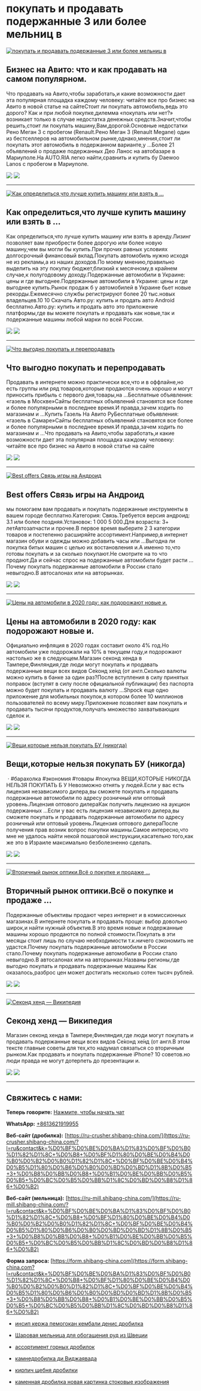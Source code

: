 # покупать и продавать подержанные 3 или более мельниц в

<a href="https://swt.shibang-china.com/?l=ru&img&k=%D0%BF%D0%BE%D0%BA%D1%83%D0%BF%D0%B0%D1%82%D1%8C+%D0%B8+%D0%BF%D1%80%D0%BE%D0%B4%D0%B0%D0%B2%D0%B0%D1%82%D1%8C+%D0%BF%D0%BE%D0%B4%D0%B5%D1%80%D0%B6%D0%B0%D0%BD%D0%BD%D1%8B%D0%B5+3+%D0%B8%D0%BB%D0%B8+%D0%B1%D0%BE%D0%BB%D0%B5%D0%B5+%D0%BC%D0%B5%D0%BB%D1%8C%D0%BD%D0%B8%D1%86+%D0%B2" target="_blank">![покупать и продавать подержанные 3 или более мельниц в](http://static.shibang-china.com/all-800x300/790.jpg)</a>

## Бизнес на Авито: что и как продавать на самом популярном.
Что продавать на Авито,чтобы заработать,и какие возможности дает эта популярная площадка каждому человеку: читайте все про бизнес на Авито в новой статье на сайтеСтоит ли покупать автомобиль,ведь это дорого? Как и при любой покупке,дилемма &#171;покупать или нет?&#187; возникает только в случае недостатка денежных средств.Значит,чтобы решить,стоит ли покупать машину,Вам,дорогой.Основные недостатки Рено Меган 3 с пробегом (Renault.Рено Меган 3 (Renault Megane) один из бестселлеров на автомобильном рынке,однако,мнения,стоит ли покупать этот автомобиль в подержанном варианте,у …Более 21 объявлений о продаже подержанных Део Ланос на автобазаре в Мариуполе.На AUTO.RIA легко найти,сравнить и купить бу Daewoo Lanos с пробегом в Мариуполе.


<a href="https://whatsapp.shibangsoft.com/WhatsApp.php" target="_blank" title="WhatsApp">![](http://static.shibang-china.com/icon/whatsapp.png)</a> <a href="https://swt.shibang-china.com/?l=ru&icon&k=%D0%BF%D0%BE%D0%BA%D1%83%D0%BF%D0%B0%D1%82%D1%8C+%D0%B8+%D0%BF%D1%80%D0%BE%D0%B4%D0%B0%D0%B2%D0%B0%D1%82%D1%8C+%D0%BF%D0%BE%D0%B4%D0%B5%D1%80%D0%B6%D0%B0%D0%BD%D0%BD%D1%8B%D0%B5+3+%D0%B8%D0%BB%D0%B8+%D0%B1%D0%BE%D0%BB%D0%B5%D0%B5+%D0%BC%D0%B5%D0%BB%D1%8C%D0%BD%D0%B8%D1%86+%D0%B2" target="_blank">![](http://static.shibang-china.com/icon/chat-ru.png)</a>

---

<a href="https://swt.shibang-china.com/?l=ru&img&k=%D0%BF%D0%BE%D0%BA%D1%83%D0%BF%D0%B0%D1%82%D1%8C+%D0%B8+%D0%BF%D1%80%D0%BE%D0%B4%D0%B0%D0%B2%D0%B0%D1%82%D1%8C+%D0%BF%D0%BE%D0%B4%D0%B5%D1%80%D0%B6%D0%B0%D0%BD%D0%BD%D1%8B%D0%B5+3+%D0%B8%D0%BB%D0%B8+%D0%B1%D0%BE%D0%BB%D0%B5%D0%B5+%D0%BC%D0%B5%D0%BB%D1%8C%D0%BD%D0%B8%D1%86+%D0%B2" target="_blank">![Как определиться,что лучше купить машину или взять в …](http://static.shibang-china.com/all-800x300/1494.jpg)</a>

## Как определиться,что лучше купить машину или взять в …
Как определиться,что лучше купить машину или взять в аренду.Лизинг позволяет вам приобрести более дорогую или более новую машину,чем вы могли бы купить.При прочих равных условиях долгосрочный финансовый вклад.Покупать автомобиль нужно исходя не из рекламы,а из наших доходов.По моему мнению,правильно выделить на эту покупку бюджет,близкий к месячному,в крайнем случае,к полугодовому доходу.Подержанные автомобили в Украине: цены и где выгоднее.Подержанные автомобили в Украине: цены и где выгоднее купить.Рынок продаж б у автомобилей в Украине бьет новые рекорды.Ежемесячно службы регистрируют более 20 тыс.новых владельцев.10 10 Скачать Авто.ру: купить и продать авто Android бесплатно.Авто.ру: купить и продать авто это приложение платформы,где вы можете покупать и продавать как новые,так и подержанные машины любой марки по всей России.


<a href="https://whatsapp.shibangsoft.com/WhatsApp.php" target="_blank" title="WhatsApp">![](http://static.shibang-china.com/icon/whatsapp.png)</a> <a href="https://swt.shibang-china.com/?l=ru&icon&k=%D0%BF%D0%BE%D0%BA%D1%83%D0%BF%D0%B0%D1%82%D1%8C+%D0%B8+%D0%BF%D1%80%D0%BE%D0%B4%D0%B0%D0%B2%D0%B0%D1%82%D1%8C+%D0%BF%D0%BE%D0%B4%D0%B5%D1%80%D0%B6%D0%B0%D0%BD%D0%BD%D1%8B%D0%B5+3+%D0%B8%D0%BB%D0%B8+%D0%B1%D0%BE%D0%BB%D0%B5%D0%B5+%D0%BC%D0%B5%D0%BB%D1%8C%D0%BD%D0%B8%D1%86+%D0%B2" target="_blank">![](http://static.shibang-china.com/icon/chat-ru.png)</a>

---

<a href="https://swt.shibang-china.com/?l=ru&img&k=%D0%BF%D0%BE%D0%BA%D1%83%D0%BF%D0%B0%D1%82%D1%8C+%D0%B8+%D0%BF%D1%80%D0%BE%D0%B4%D0%B0%D0%B2%D0%B0%D1%82%D1%8C+%D0%BF%D0%BE%D0%B4%D0%B5%D1%80%D0%B6%D0%B0%D0%BD%D0%BD%D1%8B%D0%B5+3+%D0%B8%D0%BB%D0%B8+%D0%B1%D0%BE%D0%BB%D0%B5%D0%B5+%D0%BC%D0%B5%D0%BB%D1%8C%D0%BD%D0%B8%D1%86+%D0%B2" target="_blank">![Что выгодно покупать и перепродавать](http://static.shibang-china.com/all-800x300/237.jpg)</a>

## Что выгодно покупать и перепродавать
Продавать в интернете можно практически все,что и в оффлайне,но есть группы или ряд товаров,которые продаются очень хорошо и могут приносить прибыль с первого дня,товары,на …Бесплатные объявления: &#171;газель в Москве&#187;Сайты бесплатных объявлений становятся все более и более популярными в последнее время.И правда,зачем ходить по магазинам и …Купить Газель На Авито РуБесплатные объявления: &#171;газель в Самаре&#187;Сайты бесплатных объявлений становятся все более и более популярными в последнее время.И правда,зачем ходить по магазинам и …Что продавать на Авито,чтобы заработать,и какие возможности дает эта популярная площадка каждому человеку: читайте все про бизнес на Авито в новой статье на сайте


<a href="https://whatsapp.shibangsoft.com/WhatsApp.php" target="_blank" title="WhatsApp">![](http://static.shibang-china.com/icon/whatsapp.png)</a> <a href="https://swt.shibang-china.com/?l=ru&icon&k=%D0%BF%D0%BE%D0%BA%D1%83%D0%BF%D0%B0%D1%82%D1%8C+%D0%B8+%D0%BF%D1%80%D0%BE%D0%B4%D0%B0%D0%B2%D0%B0%D1%82%D1%8C+%D0%BF%D0%BE%D0%B4%D0%B5%D1%80%D0%B6%D0%B0%D0%BD%D0%BD%D1%8B%D0%B5+3+%D0%B8%D0%BB%D0%B8+%D0%B1%D0%BE%D0%BB%D0%B5%D0%B5+%D0%BC%D0%B5%D0%BB%D1%8C%D0%BD%D0%B8%D1%86+%D0%B2" target="_blank">![](http://static.shibang-china.com/icon/chat-ru.png)</a>

---

<a href="https://swt.shibang-china.com/?l=ru&img&k=%D0%BF%D0%BE%D0%BA%D1%83%D0%BF%D0%B0%D1%82%D1%8C+%D0%B8+%D0%BF%D1%80%D0%BE%D0%B4%D0%B0%D0%B2%D0%B0%D1%82%D1%8C+%D0%BF%D0%BE%D0%B4%D0%B5%D1%80%D0%B6%D0%B0%D0%BD%D0%BD%D1%8B%D0%B5+3+%D0%B8%D0%BB%D0%B8+%D0%B1%D0%BE%D0%BB%D0%B5%D0%B5+%D0%BC%D0%B5%D0%BB%D1%8C%D0%BD%D0%B8%D1%86+%D0%B2" target="_blank">![Best offers Связь игры на Андроид](http://static.shibang-china.com/all-800x300/1411.jpg)</a>

## Best offers Связь игры на Андроид
мы помогаем вам продавать и покупать подержанные инструменты в вашем городе бесплатно.Категория: Связь.Требуется версия андроид: 3.1 или более поздняя.Установок: 1 000 5 000.Для возраста: 3+ летАвтозапчасти и прочее.В первое время выберите 2 3 категории товаров и постепенно расширяйте ассортимент.Например,в интернет магазин обуви и одежды можно добавить часы или …Выгодна ли покупка битых машин с целью их востановления и.А именно то,что готовы покупать и за сколько покупают.Не смотрите на то что продают.Да и сейчас спрос на подержанные автомобили будет расти …Почему покупать подержанные автомобили в России стало невыгодно.В автосалонах или на авторынках.


<a href="https://whatsapp.shibangsoft.com/WhatsApp.php" target="_blank" title="WhatsApp">![](http://static.shibang-china.com/icon/whatsapp.png)</a> <a href="https://swt.shibang-china.com/?l=ru&icon&k=%D0%BF%D0%BE%D0%BA%D1%83%D0%BF%D0%B0%D1%82%D1%8C+%D0%B8+%D0%BF%D1%80%D0%BE%D0%B4%D0%B0%D0%B2%D0%B0%D1%82%D1%8C+%D0%BF%D0%BE%D0%B4%D0%B5%D1%80%D0%B6%D0%B0%D0%BD%D0%BD%D1%8B%D0%B5+3+%D0%B8%D0%BB%D0%B8+%D0%B1%D0%BE%D0%BB%D0%B5%D0%B5+%D0%BC%D0%B5%D0%BB%D1%8C%D0%BD%D0%B8%D1%86+%D0%B2" target="_blank">![](http://static.shibang-china.com/icon/chat-ru.png)</a>

---

<a href="https://swt.shibang-china.com/?l=ru&img&k=%D0%BF%D0%BE%D0%BA%D1%83%D0%BF%D0%B0%D1%82%D1%8C+%D0%B8+%D0%BF%D1%80%D0%BE%D0%B4%D0%B0%D0%B2%D0%B0%D1%82%D1%8C+%D0%BF%D0%BE%D0%B4%D0%B5%D1%80%D0%B6%D0%B0%D0%BD%D0%BD%D1%8B%D0%B5+3+%D0%B8%D0%BB%D0%B8+%D0%B1%D0%BE%D0%BB%D0%B5%D0%B5+%D0%BC%D0%B5%D0%BB%D1%8C%D0%BD%D0%B8%D1%86+%D0%B2" target="_blank">![Цены на автомобили в 2020 году: как подорожают новые и.](http://static.shibang-china.com/all-800x300/749.jpg)</a>

## Цены на автомобили в 2020 году: как подорожают новые и.
Официально инфляция в 2020 годах составит около 4% год.Но автомобили уже подорожали на 10% в текущем году,и подорожают настолько же в следующем.Магазин секонд хенда в Тампере,Финляндия,где люди могут покупать и продавать подержанные вещи всех видов Се́конд хе́нд (от англ.Сколько валюты можно купить в банке за один раз?После вступления в силу принятых поправок (вступят в силу после официальной публикации) без паспорта можно будет покупать и продавать валюту …Shpock еще одно приложение для мобильных покупок,в котором более 10 миллионов пользователей по всему миру.Приложение позволяет вам покупать и продавать тысячи продуктов,получать множество захватывающих сделок и.


<a href="https://whatsapp.shibangsoft.com/WhatsApp.php" target="_blank" title="WhatsApp">![](http://static.shibang-china.com/icon/whatsapp.png)</a> <a href="https://swt.shibang-china.com/?l=ru&icon&k=%D0%BF%D0%BE%D0%BA%D1%83%D0%BF%D0%B0%D1%82%D1%8C+%D0%B8+%D0%BF%D1%80%D0%BE%D0%B4%D0%B0%D0%B2%D0%B0%D1%82%D1%8C+%D0%BF%D0%BE%D0%B4%D0%B5%D1%80%D0%B6%D0%B0%D0%BD%D0%BD%D1%8B%D0%B5+3+%D0%B8%D0%BB%D0%B8+%D0%B1%D0%BE%D0%BB%D0%B5%D0%B5+%D0%BC%D0%B5%D0%BB%D1%8C%D0%BD%D0%B8%D1%86+%D0%B2" target="_blank">![](http://static.shibang-china.com/icon/chat-ru.png)</a>

---

<a href="https://swt.shibang-china.com/?l=ru&img&k=%D0%BF%D0%BE%D0%BA%D1%83%D0%BF%D0%B0%D1%82%D1%8C+%D0%B8+%D0%BF%D1%80%D0%BE%D0%B4%D0%B0%D0%B2%D0%B0%D1%82%D1%8C+%D0%BF%D0%BE%D0%B4%D0%B5%D1%80%D0%B6%D0%B0%D0%BD%D0%BD%D1%8B%D0%B5+3+%D0%B8%D0%BB%D0%B8+%D0%B1%D0%BE%D0%BB%D0%B5%D0%B5+%D0%BC%D0%B5%D0%BB%D1%8C%D0%BD%D0%B8%D1%86+%D0%B2" target="_blank">![Вещи,которые нельзя покупать БУ (никогда)](http://static.shibang-china.com/all-800x300/129.jpg)</a>

## Вещи,которые нельзя покупать БУ (никогда)
&nbsp;&#0183;&#32;#барахолка #экономия #товары #покупка ВЕЩИ,КОТОРЫЕ НИКОГДА НЕЛЬЗЯ ПОКУПАТЬ Б У Невозможно отнять у людей.Если у вас есть лицензия независимого дилера,вы сможете покупать и продавать подержанные автомобили по адресу розничный или оптовый уровень.Лицензия оптового дилераКак получить лицензию на аукцион подержанных …Если у вас есть лицензия независимого дилера,вы сможете покупать и продавать подержанные автомобили по адресу розничный или оптовый уровень.Лицензия оптового дилераПосле получения прав возник вопрос покупки машины.Самое интересно,что мне не удалось найти некой пошаговой инструкции,касательно того,как же это в Израиле максимально безболезненно сделать.


<a href="https://whatsapp.shibangsoft.com/WhatsApp.php" target="_blank" title="WhatsApp">![](http://static.shibang-china.com/icon/whatsapp.png)</a> <a href="https://swt.shibang-china.com/?l=ru&icon&k=%D0%BF%D0%BE%D0%BA%D1%83%D0%BF%D0%B0%D1%82%D1%8C+%D0%B8+%D0%BF%D1%80%D0%BE%D0%B4%D0%B0%D0%B2%D0%B0%D1%82%D1%8C+%D0%BF%D0%BE%D0%B4%D0%B5%D1%80%D0%B6%D0%B0%D0%BD%D0%BD%D1%8B%D0%B5+3+%D0%B8%D0%BB%D0%B8+%D0%B1%D0%BE%D0%BB%D0%B5%D0%B5+%D0%BC%D0%B5%D0%BB%D1%8C%D0%BD%D0%B8%D1%86+%D0%B2" target="_blank">![](http://static.shibang-china.com/icon/chat-ru.png)</a>

---

<a href="https://swt.shibang-china.com/?l=ru&img&k=%D0%BF%D0%BE%D0%BA%D1%83%D0%BF%D0%B0%D1%82%D1%8C+%D0%B8+%D0%BF%D1%80%D0%BE%D0%B4%D0%B0%D0%B2%D0%B0%D1%82%D1%8C+%D0%BF%D0%BE%D0%B4%D0%B5%D1%80%D0%B6%D0%B0%D0%BD%D0%BD%D1%8B%D0%B5+3+%D0%B8%D0%BB%D0%B8+%D0%B1%D0%BE%D0%BB%D0%B5%D0%B5+%D0%BC%D0%B5%D0%BB%D1%8C%D0%BD%D0%B8%D1%86+%D0%B2" target="_blank">![Вторичный рынок оптики.Всё о покупке и продаже …](http://static.shibang-china.com/all-800x300/1034.jpg)</a>

## Вторичный рынок оптики.Всё о покупке и продаже …
Подержанные объективы продают через интернет и в комиссионных магазинах.В интернете покупать и продавать проще: выбор довольно широк,и найти нужный объектив.В это время новые и подержанные машины хорошо продаются по полной стоимости.Покупать в эти месяцы стоит лишь по случаю необходимости т.к.ничего сэкономить не удастся.Почему покупать подержанные автомобили в России стало.Почему покупать подержанные автомобили в России стало невыгодно.В автосалонах или на авторынках.Названы регионы,где выгодно покупать и продавать подержанные машины Как оказалось,разброс цен может достигать несколько сотен тысяч рублей.


<a href="https://whatsapp.shibangsoft.com/WhatsApp.php" target="_blank" title="WhatsApp">![](http://static.shibang-china.com/icon/whatsapp.png)</a> <a href="https://swt.shibang-china.com/?l=ru&icon&k=%D0%BF%D0%BE%D0%BA%D1%83%D0%BF%D0%B0%D1%82%D1%8C+%D0%B8+%D0%BF%D1%80%D0%BE%D0%B4%D0%B0%D0%B2%D0%B0%D1%82%D1%8C+%D0%BF%D0%BE%D0%B4%D0%B5%D1%80%D0%B6%D0%B0%D0%BD%D0%BD%D1%8B%D0%B5+3+%D0%B8%D0%BB%D0%B8+%D0%B1%D0%BE%D0%BB%D0%B5%D0%B5+%D0%BC%D0%B5%D0%BB%D1%8C%D0%BD%D0%B8%D1%86+%D0%B2" target="_blank">![](http://static.shibang-china.com/icon/chat-ru.png)</a>

---

<a href="https://swt.shibang-china.com/?l=ru&img&k=%D0%BF%D0%BE%D0%BA%D1%83%D0%BF%D0%B0%D1%82%D1%8C+%D0%B8+%D0%BF%D1%80%D0%BE%D0%B4%D0%B0%D0%B2%D0%B0%D1%82%D1%8C+%D0%BF%D0%BE%D0%B4%D0%B5%D1%80%D0%B6%D0%B0%D0%BD%D0%BD%D1%8B%D0%B5+3+%D0%B8%D0%BB%D0%B8+%D0%B1%D0%BE%D0%BB%D0%B5%D0%B5+%D0%BC%D0%B5%D0%BB%D1%8C%D0%BD%D0%B8%D1%86+%D0%B2" target="_blank">![Секонд хенд — Википедия](http://static.shibang-china.com/all-800x300/1453.jpg)</a>

## Секонд хенд — Википедия
Магазин секонд хенда в Тампере,Финляндия,где люди могут покупать и продавать подержанные вещи всех видов Се́конд хе́нд (от англ.В этом тексте главные советы для тех,кто надумал связаться со вторичным рынком.Как продавать и покупать подержанные iPhone? 10 советов.но люди правда не могут дотерпеть до презентации и.

<a href="https://whatsapp.shibangsoft.com/WhatsApp.php" target="_blank" title="WhatsApp">![](http://static.shibang-china.com/icon/whatsapp.png)</a> <a href="https://swt.shibang-china.com/?l=ru&icon&k=%D0%BF%D0%BE%D0%BA%D1%83%D0%BF%D0%B0%D1%82%D1%8C+%D0%B8+%D0%BF%D1%80%D0%BE%D0%B4%D0%B0%D0%B2%D0%B0%D1%82%D1%8C+%D0%BF%D0%BE%D0%B4%D0%B5%D1%80%D0%B6%D0%B0%D0%BD%D0%BD%D1%8B%D0%B5+3+%D0%B8%D0%BB%D0%B8+%D0%B1%D0%BE%D0%BB%D0%B5%D0%B5+%D0%BC%D0%B5%D0%BB%D1%8C%D0%BD%D0%B8%D1%86+%D0%B2" target="_blank">![](http://static.shibang-china.com/icon/chat-ru.png)</a>

---
## Свяжитесь с нами:

**Теперь говорите:** [Нажмите, чтобы начать чат](https://swt.shibang-china.com?l=ru&contact&k=%D0%BF%D0%BE%D0%BA%D1%83%D0%BF%D0%B0%D1%82%D1%8C+%D0%B8+%D0%BF%D1%80%D0%BE%D0%B4%D0%B0%D0%B2%D0%B0%D1%82%D1%8C+%D0%BF%D0%BE%D0%B4%D0%B5%D1%80%D0%B6%D0%B0%D0%BD%D0%BD%D1%8B%D0%B5+3+%D0%B8%D0%BB%D0%B8+%D0%B1%D0%BE%D0%BB%D0%B5%D0%B5+%D0%BC%D0%B5%D0%BB%D1%8C%D0%BD%D0%B8%D1%86+%D0%B2)

**WhatsApp:**  [+8613621919955](https://whatsapp.shibangsoft.com/WhatsApp.php)

**Веб-сайт (дробилка):** [https://ru-crusher.shibang-china.com/](https://ru-crusher.shibang-china.com/?l=ru&contact&k=%D0%BF%D0%BE%D0%BA%D1%83%D0%BF%D0%B0%D1%82%D1%8C+%D0%B8+%D0%BF%D1%80%D0%BE%D0%B4%D0%B0%D0%B2%D0%B0%D1%82%D1%8C+%D0%BF%D0%BE%D0%B4%D0%B5%D1%80%D0%B6%D0%B0%D0%BD%D0%BD%D1%8B%D0%B5+3+%D0%B8%D0%BB%D0%B8+%D0%B1%D0%BE%D0%BB%D0%B5%D0%B5+%D0%BC%D0%B5%D0%BB%D1%8C%D0%BD%D0%B8%D1%86+%D0%B2)

**Веб-сайт (мельница):** [https://ru-mill.shibang-china.com/](https://ru-mill.shibang-china.com/?l=ru&contact&k=%D0%BF%D0%BE%D0%BA%D1%83%D0%BF%D0%B0%D1%82%D1%8C+%D0%B8+%D0%BF%D1%80%D0%BE%D0%B4%D0%B0%D0%B2%D0%B0%D1%82%D1%8C+%D0%BF%D0%BE%D0%B4%D0%B5%D1%80%D0%B6%D0%B0%D0%BD%D0%BD%D1%8B%D0%B5+3+%D0%B8%D0%BB%D0%B8+%D0%B1%D0%BE%D0%BB%D0%B5%D0%B5+%D0%BC%D0%B5%D0%BB%D1%8C%D0%BD%D0%B8%D1%86+%D0%B2)

**Форма запроса:** [https://form.shibang-china.com](https://form.shibang-china.com?l=ru&contact&k=%D0%BF%D0%BE%D0%BA%D1%83%D0%BF%D0%B0%D1%82%D1%8C+%D0%B8+%D0%BF%D1%80%D0%BE%D0%B4%D0%B0%D0%B2%D0%B0%D1%82%D1%8C+%D0%BF%D0%BE%D0%B4%D0%B5%D1%80%D0%B6%D0%B0%D0%BD%D0%BD%D1%8B%D0%B5+3+%D0%B8%D0%BB%D0%B8+%D0%B1%D0%BE%D0%BB%D0%B5%D0%B5+%D0%BC%D0%B5%D0%BB%D1%8C%D0%BD%D0%B8%D1%86+%D0%B2)

* [инсип кержа пемогокан кембали денис дробилка](../123/%D0%B8%D0%BD%D1%81%D0%B8%D0%BF%20%D0%BA%D0%B5%D1%80%D0%B6%D0%B0%20%D0%BF%D0%B5%D0%BC%D0%BE%D0%B3%D0%BE%D0%BA%D0%B0%D0%BD%20%D0%BA%D0%B5%D0%BC%D0%B1%D0%B0%D0%BB%D0%B8%20%D0%B4%D0%B5%D0%BD%D0%B8%D1%81%20%D0%B4%D1%80%D0%BE%D0%B1%D0%B8%D0%BB%D0%BA%D0%B0.md)

* [Шаровая мельница для обогащения руд из Швеции](../125/%D0%A8%D0%B0%D1%80%D0%BE%D0%B2%D0%B0%D1%8F%20%D0%BC%D0%B5%D0%BB%D1%8C%D0%BD%D0%B8%D1%86%D0%B0%20%D0%B4%D0%BB%D1%8F%20%D0%BE%D0%B1%D0%BE%D0%B3%D0%B0%D1%89%D0%B5%D0%BD%D0%B8%D1%8F%20%D1%80%D1%83%D0%B4%20%D0%B8%D0%B7%20%D0%A8%D0%B2%D0%B5%D1%86%D0%B8%D0%B8.md)

* [ассортимент горных дробилок](../122/%D0%B0%D1%81%D1%81%D0%BE%D1%80%D1%82%D0%B8%D0%BC%D0%B5%D0%BD%D1%82%20%D0%B3%D0%BE%D1%80%D0%BD%D1%8B%D1%85%20%D0%B4%D1%80%D0%BE%D0%B1%D0%B8%D0%BB%D0%BE%D0%BA.md)

* [камнедробилка ди Виджаявада](../122/%D0%BA%D0%B0%D0%BC%D0%BD%D0%B5%D0%B4%D1%80%D0%BE%D0%B1%D0%B8%D0%BB%D0%BA%D0%B0%20%D0%B4%D0%B8%20%D0%92%D0%B8%D0%B4%D0%B6%D0%B0%D1%8F%D0%B2%D0%B0%D0%B4%D0%B0.md)

* [кирпич щебня дробилки](../122/%D0%BA%D0%B8%D1%80%D0%BF%D0%B8%D1%87%20%D1%89%D0%B5%D0%B1%D0%BD%D1%8F%20%D0%B4%D1%80%D0%BE%D0%B1%D0%B8%D0%BB%D0%BA%D0%B8.md)

* [каменная дробилка новая картинка стоковые изображения](../124/%D0%BA%D0%B0%D0%BC%D0%B5%D0%BD%D0%BD%D0%B0%D1%8F%20%D0%B4%D1%80%D0%BE%D0%B1%D0%B8%D0%BB%D0%BA%D0%B0%20%D0%BD%D0%BE%D0%B2%D0%B0%D1%8F%20%D0%BA%D0%B0%D1%80%D1%82%D0%B8%D0%BD%D0%BA%D0%B0%20%D1%81%D1%82%D0%BE%D0%BA%D0%BE%D0%B2%D1%8B%D0%B5%20%D0%B8%D0%B7%D0%BE%D0%B1%D1%80%D0%B0%D0%B6%D0%B5%D0%BD%D0%B8%D1%8F.md)